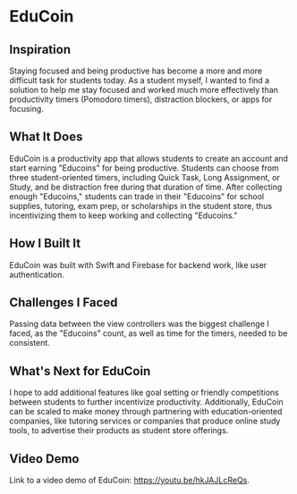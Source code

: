 # EduCoin

## Inspiration
Staying focused and being productive has become a more and more difficult task for students today. As a student myself, I wanted to find a solution to help me stay focused and worked much more effectively than productivity timers (Pomodoro timers), distraction blockers, or apps for focusing.

## What It Does
EduCoin is a productivity app that allows students to create an account and start earning "Educoins" for being productive. Students can choose from three student-oriented timers, including Quick Task, Long Assignment, or Study, and be distraction free during that duration of time. After collecting enough "Educoins," students can trade in their "Educoins" for school supplies, tutoring, exam prep, or scholarships in the student store, thus incentivizing them to keep working and collecting "Educoins."

## How I Built It
EduCoin was built with Swift and Firebase for backend work, like user authentication. 

## Challenges I Faced
Passing data between the view controllers was the biggest challenge I faced, as the "Educoins" count, as well as time for the timers, needed to be consistent.

## What's Next for EduCoin
I hope to add additional features like goal setting or friendly competitions between students to further incentivize productivity. Additionally, EduCoin can be scaled to make money through partnering with education-oriented companies, like tutoring services or companies that produce online study tools, to advertise their products as student store offerings.

## Video Demo
Link to a video demo of EduCoin: https://youtu.be/hkJAJLcReQs.
